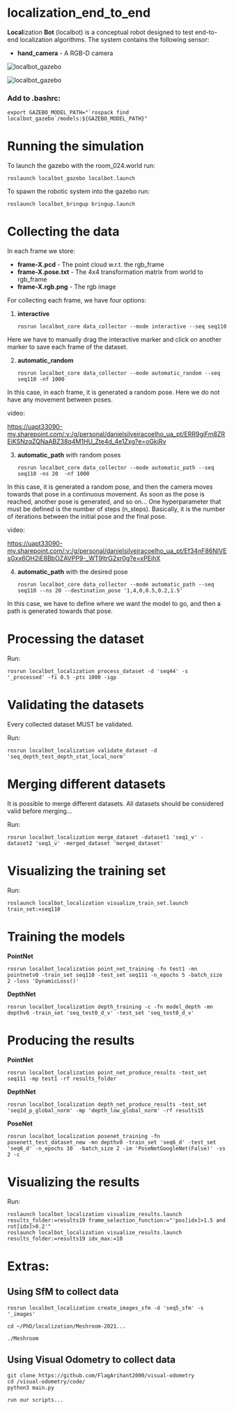 # localization_end_to_end

**Local**ization **Bot** (localbot) is a conceptual robot designed to test end-to-end localization algorithms. The system contains the following sensor:

- **hand_camera** - A RGB-D camera

![localbot_gazebo](docs/img/gazebo.png)

![localbot_gazebo](docs/img/rviz.png)


### Add to .bashrc:

```
export GAZEBO_MODEL_PATH="`rospack find localbot_gazebo`/models:${GAZEBO_MODEL_PATH}"
```

# Running the simulation

To launch the gazebo with the room_024.world run:

    roslaunch localbot_gazebo localbot.launch

To spawn the robotic system into the gazebo run:

    roslaunch localbot_bringup bringup.launch

# Collecting the data

In each frame we store:

- **frame-X.pcd** - The point cloud w.r.t. the rgb_frame
- **frame-X.pose.txt** - The 4x4 transformation matrix from world to rgb_frame
- **frame-X.rgb.png** - The rgb image

For collecting each frame, we have four options:

1.  **interactive**

        rosrun localbot_core data_collector --mode interactive --seq seq110

Here we have to manually drag the interactive marker and click on another marker to save each frame of the dataset.

2.  **automatic_random**

        rosrun localbot_core data_collector --mode automatic_random --seq seq110 -nf 1000

In this case, in each frame, it is generated a random pose. Here we do not have any movement between poses.

video:

https://uapt33090-my.sharepoint.com/:v:/g/personal/danielsilveiracoelho_ua_pt/ERR9giFm8ZREiKSNzqZQNaABZ38q4M1HU_Zte4d_4e1Zxg?e=oGkjRv

3.  **automatic_path** with random poses 

        rosrun localbot_core data_collector --mode automatic_path --seq seq110 -ns 20  -nf 1000

In this case, it is generated a random pose, and then the camera moves towards that pose in a continuous movement. As soon as the pose is reached, another pose is generated, and so on... One hyperparameter that must be defined is the number of steps (n_steps). Basically, it is the number of iterations between the initial pose and the final pose. 

video: 

https://uapt33090-my.sharepoint.com/:v:/g/personal/danielsilveiracoelho_ua_pt/Ef34nF86NIVEsGxx6OH2jE8BbOZAVPP9-_WT9ltrG2xr0g?e=xPEihX


4.  **automatic_path** with the desired pose 

        rosrun localbot_core data_collector --mode automatic_path --seq seq110 --ns 20 --destination_pose '1,4,0,0.5,0.2,1.5'

In this case, we have to define where we want the model to go, and then a path is generated towards that pose. 



# Processing the dataset

Run:

    rosrun localbot_localization process_dataset -d 'seq44' -s '_processed' -fi 0.5 -pts 1000 -igp


# Validating the datasets

Every collected dataset MUST be validated.

Run:

    rosrun localbot_localization validate_dataset -d 'seq_depth_test_depth_stat_local_norm'

# Merging different datasets

It is possible to merge different datasets. All datasets should be considered valid before merging...

Run:

    rosrun localbot_localization merge_dataset -dataset1 'seq1_v' -dataset2 'seq1_v' -merged_dataset 'merged_dataset'


# Visualizing the training set

Run:

    roslaunch localbot_localization visualize_train_set.launch train_set:=seq110


# Training the models

**PointNet**

    rosrun localbot_localization point_net_training -fn test1 -mn pointnetv0 -train_set seq110 -test_set seq111 -n_epochs 5 -batch_size 2 -loss 'DynamicLoss()'

**DepthNet**

    rosrun localbot_localization depth_training -c -fn model_depth -mn depthv0 -train_set 'seq_test0_d_v' -test_set 'seq_test0_d_v'


# Producing the results

**PointNet**

    rosrun localbot_localization point_net_produce_results -test_set seq111 -mp test1 -rf results_folder

**DepthNet**

    rosrun localbot_localization depth_net_produce_results -test_set 'seq1d_p_global_norm' -mp 'depth_low_global_norm' -rf results15

**PoseNet**

    rosrun localbot_localization posenet_training -fn posenett_test_dataset_new -mn depthv0 -train_set 'seq6_d' -test_set 'seq6_d' -n_epochs 10  -batch_size 2 -im 'PoseNetGoogleNet(False)' -ss 2 -c

# Visualizing the results

Run:

    roslaunch localbot_localization visualize_results.launch results_folder:=results19 frame_selection_function:="'pos[idx]>1.5 and rot[idx]>0.2'"
    roslaunch localbot_localization visualize_results.launch results_folder:=results19 idx_max:=10


# Extras:
## Using SfM to collect data

    rosrun localbot_localization create_images_sfm -d 'seq5_sfm' -s '_images'

    cd ~/PhD/localization/Meshroom-2021...

    ./Meshroom

## Using Visual Odometry to collect data

    git clone https://github.com/FlagArihant2000/visual-odometry
    cd /visual-odometry/code/
    python3 main.py

    run our scripts...